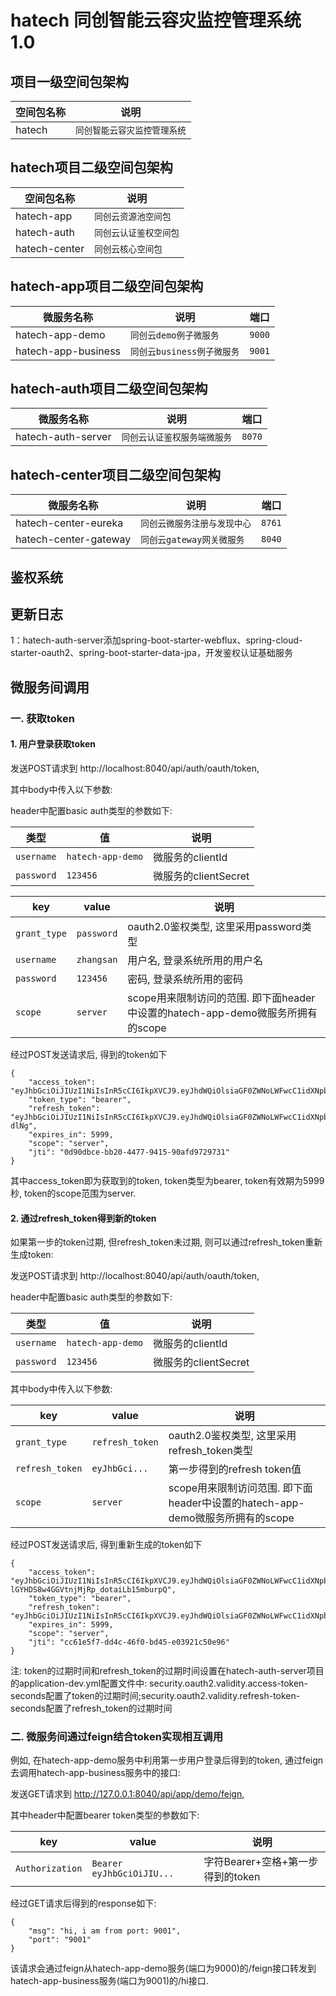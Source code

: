 
# hatech 同创智能云容灾监控管理系统1.0

## 项目一级空间包架构

|空间包名称                |说明    |
|----------------|----------------|
|hatech|`同创智能云容灾监控管理系统`|


## hatech项目二级空间包架构

|空间包名称       |说明       |
|----------------|-----------|
|hatech-app|`同创云资源池空间包`|
|hatech-auth|`同创云认证鉴权空间包`|
|hatech-center|`同创云核心空间包`|

## hatech-app项目二级空间包架构

|微服务名称       |说明       |端口       |
|----------------|-----------|-----------|
|hatech-app-demo|`同创云demo例子微服务`|`9000`|
|hatech-app-business|`同创云business例子微服务`|`9001`|

## hatech-auth项目二级空间包架构

|微服务名称       |说明       |端口       |
|----------------|-----------|-----------|
|hatech-auth-server|`同创云认证鉴权服务端微服务`|`8070`|

## hatech-center项目二级空间包架构

|微服务名称       |说明       |端口       |
|----------------|-----------|-----------|
|hatech-center-eureka|`同创云微服务注册与发现中心`|`8761`|
|hatech-center-gateway|`同创云gateway网关微服务`|`8040`|

## 鉴权系统

## 更新日志
1：hatech-auth-server添加spring-boot-starter-webflux、spring-cloud-starter-oauth2、spring-boot-starter-data-jpa，开发鉴权认证基础服务

## 微服务间调用
### 一. 获取token
#### 1. 用户登录获取token
发送POST请求到 http://localhost:8040/api/auth/oauth/token, 

其中body中传入以下参数:

header中配置basic auth类型的参数如下:

|类型         |值           |说明          |
|----------------|-----------|-----------|
|`username`|`hatech-app-demo`|微服务的clientId|
|`password`|`123456`|微服务的clientSecret|

|key      |value       |说明      |
|----------------|-----------|-----------|
|`grant_type`|`password`|oauth2.0鉴权类型, 这里采用password类型|
|`username`|`zhangsan`|用户名, 登录系统所用的用户名|
|`password`|`123456`|密码, 登录系统所用的密码|
|`scope`|`server`|scope用来限制访问的范围. 即下面header中设置的hatech-app-demo微服务所拥有的scope|

经过POST发送请求后, 得到的token如下
```text
{
    "access_token": "eyJhbGciOiJIUzI1NiIsInR5cCI6IkpXVCJ9.eyJhdWQiOlsiaGF0ZWNoLWFwcC1idXNpbmVzcyJdLCJ1c2VyX25hbWUiOiJ6aGFuZ3NhbiIsInNjb3BlIjpbInNlcnZlciJdLCJleHAiOjE1NzI5MzcxOTEsImF1dGhvcml0aWVzIjpbIlJPTEVfU1RVREVOVCJdLCJqdGkiOiIwZDkwZGJjZS1iYjIwLTQ0NzctOTQxNS05MGFmZDk3Mjk3MzEiLCJjbGllbnRfaWQiOiJoYXRlY2gtYXBwLWRlbW8ifQ.8IFrr8H3qRDst46Q2GCcspxm3W8AQDFXbNgsOPynKSs",
    "token_type": "bearer",
    "refresh_token": "eyJhbGciOiJIUzI1NiIsInR5cCI6IkpXVCJ9.eyJhdWQiOlsiaGF0ZWNoLWFwcC1idXNpbmVzcyJdLCJ1c2VyX25hbWUiOiJ6aGFuZ3NhbiIsInNjb3BlIjpbInNlcnZlciJdLCJhdGkiOiIwZDkwZGJjZS1iYjIwLTQ0NzctOTQxNS05MGFmZDk3Mjk3MzEiLCJleHAiOjE1NzI5MzcxOTEsImF1dGhvcml0aWVzIjpbIlJPTEVfU1RVREVOVCJdLCJqdGkiOiJlNWY1MWQwZS0xMTE3LTQ3YjUtYjlmNy0wOTc0YmMxNTNlOTYiLCJjbGllbnRfaWQiOiJoYXRlY2gtYXBwLWRlbW8ifQ.xlLotEbUUqEQVsn0rXLQoV6NSmWgG8fkp6IRBz-dlNg",
    "expires_in": 5999,
    "scope": "server",
    "jti": "0d90dbce-bb20-4477-9415-90afd9729731"
}
```
其中access_token即为获取到的token, token类型为bearer, token有效期为5999秒, token的scope范围为server. 

#### 2. 通过refresh_token得到新的token

如果第一步的token过期, 但refresh_token未过期, 则可以通过refresh_token重新生成token:

发送POST请求到 http://localhost:8040/api/auth/oauth/token, 

header中配置basic auth类型的参数如下:

|类型         |值           |说明          |
|----------------|-----------|-----------|
|`username`|`hatech-app-demo`|微服务的clientId|
|`password`|`123456`|微服务的clientSecret|

其中body中传入以下参数:

|key      |value       |说明      |
|----------------|-----------|-----------|
|`grant_type`|`refresh_token`|oauth2.0鉴权类型, 这里采用refresh_token类型|
|`refresh_token`|`eyJhbGci...`|第一步得到的refresh token值|
|`scope`|`server`|scope用来限制访问范围. 即下面header中设置的hatech-app-demo微服务所拥有的scope|

经过POST发送请求后, 得到重新生成的token如下
```text
{
    "access_token": "eyJhbGciOiJIUzI1NiIsInR5cCI6IkpXVCJ9.eyJhdWQiOlsiaGF0ZWNoLWFwcC1idXNpbmVzcyJdLCJ1c2VyX25hbWUiOiJ6aGFuZ3NhbiIsInNjb3BlIjpbInNlcnZlciJdLCJleHAiOjE1NzI5Mzc5MjIsImF1dGhvcml0aWVzIjpbIlJPTEVfU1RVREVOVCJdLCJqdGkiOiJjYzYxZTVmNy1kZDRjLTQ2ZjAtYmQ0NS1lMDM5MjFjNTBlOTYiLCJjbGllbnRfaWQiOiJoYXRlY2gtYXBwLWRlbW8ifQ.WAqIPQY-lGYHDS8w4GGVtnjMjRp_dotaiLb15mburpQ",
    "token_type": "bearer",
    "refresh_token": "eyJhbGciOiJIUzI1NiIsInR5cCI6IkpXVCJ9.eyJhdWQiOlsiaGF0ZWNoLWFwcC1idXNpbmVzcyJdLCJ1c2VyX25hbWUiOiJ6aGFuZ3NhbiIsInNjb3BlIjpbInNlcnZlciJdLCJhdGkiOiJjYzYxZTVmNy1kZDRjLTQ2ZjAtYmQ0NS1lMDM5MjFjNTBlOTYiLCJleHAiOjE1NzI5MzcxOTEsImF1dGhvcml0aWVzIjpbIlJPTEVfU1RVREVOVCJdLCJqdGkiOiJlNWY1MWQwZS0xMTE3LTQ3YjUtYjlmNy0wOTc0YmMxNTNlOTYiLCJjbGllbnRfaWQiOiJoYXRlY2gtYXBwLWRlbW8ifQ.sMzBYblA6EfKT2oikuJ7Mc_FfjUtwZWjOCrLKgAZmJE",
    "expires_in": 5999,
    "scope": "server",
    "jti": "cc61e5f7-dd4c-46f0-bd45-e03921c50e96"
}
```
注: token的过期时间和refresh_token的过期时间设置在hatech-auth-server项目的application-dev.yml配置文件中:
security.oauth2.validity.access-token-seconds配置了token的过期时间;security.oauth2.validity.refresh-token-seconds配置了refresh_token的过期时间

### 二. 微服务间通过feign结合token实现相互调用
例如, 在hatech-app-demo服务中利用第一步用户登录后得到的token, 通过feign去调用hatech-app-business服务中的接口:

发送GET请求到 http://127.0.0.1:8040/api/app/demo/feign,

其中header中配置bearer token类型的参数如下:

|key        |value                         |说明             |
|----------------|------------------------|---------------------|
|`Authorization`|`Bearer eyJhbGciOiJIU...`|字符Bearer+空格+第一步得到的token|

经过GET请求后得到的response如下:
```text
{
    "msg": "hi, i am from port: 9001",
    "port": "9001"
}
```
该请求会通过feign从hatech-app-demo服务(端口为9000)的/feign接口转发到hatech-app-business服务(端口为9001)的/hi接口.


